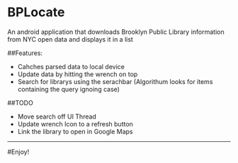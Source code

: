 # BPLocate
An android application that downloads Brooklyn Public Library information from NYC open data and displays it in a list

##Features:
* Cahches parsed data to local device
* Update data by hitting the wrench on top
* Search for librarys using the serachbar (Algorithum looks for items containing the query ignoing case)

##TODO
* Move search off UI Thread
* Update wrench Icon to a refresh button
* Link the library to open in Google Maps

---
#Enjoy!
